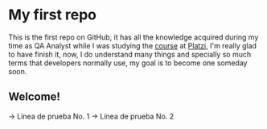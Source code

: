 # My first repo

This is the first repo on GitHub, it has all the knowledge acquired during my time as QA Analyst while I was studying the [course](https://platzi.com/cursos/git-github/ "course") at [Platzi](http://www.platzi.com "Platzi"), I'm really glad to have finish it, now, I do understand many things and specially so much terms that developers normally use, my goal is to become one someday soon. 

## Welcome!

-> Línea de prueba No. 1
-> Línea de prueba No. 2